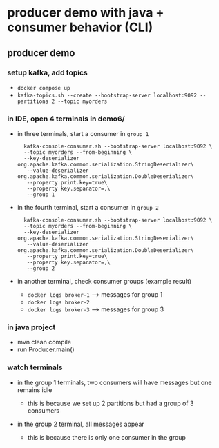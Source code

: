 # producer demo with java + consumer behavior (CLI)

## producer demo
### setup kafka, add topics
* `docker compose up`
* `kafka-topics.sh --create --bootstrap-server localhost:9092 --partitions 2 --topic myorders`

### in IDE, open 4 terminals in demo6/
* in three terminals, start a consumer in `group 1`
  ```
    kafka-console-consumer.sh --bootstrap-server localhost:9092 \
    --topic myorders --from-beginning \
    --key-deserializer org.apache.kafka.common.serialization.StringDeserializer\
     --value-deserializer org.apache.kafka.common.serialization.DoubleDeserializer\
     --property print.key=true\
     --property key.separator=,\
     --group 1
  ```
* in the fourth terminal, start a consumer in `group 2`
  ```
    kafka-console-consumer.sh --bootstrap-server localhost:9092 \
    --topic myorders --from-beginning \
    --key-deserializer org.apache.kafka.common.serialization.StringDeserializer\
     --value-deserializer org.apache.kafka.common.serialization.DoubleDeserializer\
     --property print.key=true\
     --property key.separator=,\
     --group 2
  ```

* in another terminal, check consumer groups (example result)
  * `docker logs broker-1` --> messages for group 1
  * `docker logs broker-2`
  * `docker logs broker-3` --> messages for group 3

### in java project
* mvn clean compile
* run Producer.main()

### watch terminals
* in the group 1 terminals, two consumers will have messages but one remains idle
  * this is because we set up 2 partitions but had a group of 3 consumers

* in the group 2 terminal, all messages appear
  * this is because there is only one consumer in the group

